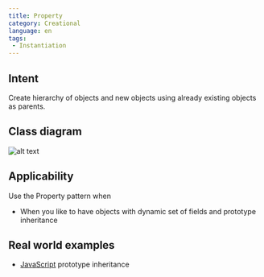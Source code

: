 ```yaml
---
title: Property
category: Creational
language: en
tags:
 - Instantiation
---
```


## Intent
Create hierarchy of objects and new objects using already existing
objects as parents.

## Class diagram
![alt text](./etc/property.png "Property")

## Applicability
Use the Property pattern when

* When you like to have objects with dynamic set of fields and prototype inheritance

## Real world examples

* [JavaScript](https://developer.mozilla.org/en-US/docs/Web/JavaScript/Inheritance_and_the_prototype_chain) prototype inheritance
